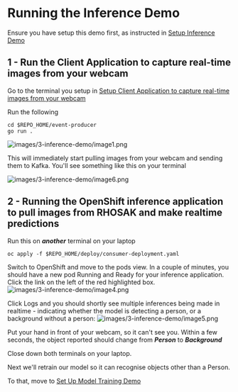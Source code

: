 # Running the Inference Demo

Ensure you have setup this demo first, as instructed in [Setup Inference Demo](https://github.com/odh-labs/predictive-maint/blob/main/docs/image-detection-inference-demo-setup-v2.md)

## 1 - Run the Client Application to capture real-time images from your webcam

Go to the terminal you setup in [Setup Client Application to capture real-time images from your webcam](https://github.com/odh-labs/predictive-maint/blob/main/docs/image-detection-inference-demo-setup.md#6---setup-client-application-to-capture-real-time-images-from-your-webcam)

Run the following
```
cd $REPO_HOME/event-producer
go run .
```
![images/3-inference-demo/image1.png](images/3-inference-demo/image1.png)

This will immediately start pulling images from your webcam and sending them to Kafka. You'll see something like this on your terminal

![images/3-inference-demo/image6.png](images/3-inference-demo/image6.png)


## 2 - Running the OpenShift inference application to pull images from RHOSAK and make realtime predictions

Run this on ***another*** terminal on your laptop
```
oc apply -f $REPO_HOME/deploy/consumer-deployment.yaml
```

Switch to OpenShift and move to the pods view. In a couple of minutes, you should have a new pod Running and Ready for your inference application. Click the link on the left of the red highlighted box.
![images/3-inference-demo/image4.png](images/3-inference-demo/image4.png)

Click Logs and you should shortly see multiple inferences being made in realtime - indicating whether the model is detecting a person, or a background without a person:
![images/3-inference-demo/image5.png](images/3-inference-demo/image5.png)

Put your hand in front of your webcam, so it can't see you. Within a few seconds, the object reported should change from ***Person*** to ***Background***

Close down both terminals on your laptop.

Next we'll retrain our model so it can recognise objects other than a Person.

To that, move to [Set Up Model Training Demo](https://github.com/odh-labs/predictive-maint/blob/main/docs/image-detection-train-model-demo-setup.md)

